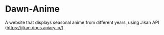 # Dawn-Anime
A website that displays seasonal anime from different years, using Jikan API (https://jikan.docs.apiary.io/).
